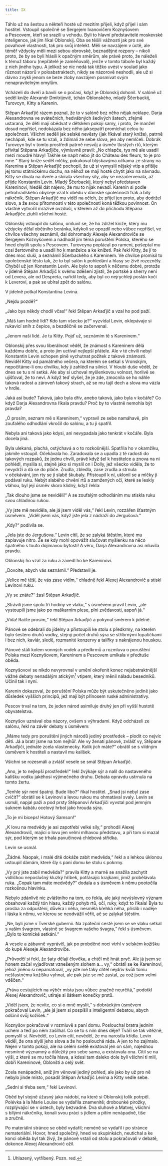 ```yaml
---
title: IX
---
```


Táhlo už na šestou a někteří hosté už mezitím přijeli, když přijel i sám hostitel. Vstoupil společně se Sergejem Ivanovičem Koznyšovem a Pescovem, kteří se srazili u vchodu. Byli to hlavní představitelé moskevské inteligence, jak jim říkal Oblonskij. Oba se těšili vážnosti jak pro své povahové vlastnosti, tak pro svůj intelekt. Měli se navzájem v úctě, ale téměř vždycky měli mezi sebou obrovské, beznadějné rozpory – nikoli proto, že by se byli hlásili k opačným směrům, ale právě proto, že náleželi k témuž táboru (nepřátelé je zaměňovali), jenže v tomto táboře byl každý z nich jiného typu. A jelikož se nic nedá tak těžko uvést v soulad jako různost názorů v poloabstraktech, nikdy se názorově neshodli, ale už si dávno zvykli jenom se beze zloby navzájem posmívat svým nenapravitelným omylům.

Vcházeli do dveří a bavili se o počasí, když je Oblonskij dohonil. V salóně už seděl kníže Alexandr Dmitrijevič, tchán Oblonského, mladý Ščerbackij, Turovcyn, Kitty a Karenin.

Stěpan Arkaďjič rázem poznal, že to v salóně bez něho nějak neklape. Darja Alexandrovna ve svátečních, hedvábných šedivých šatech, zřejmě ustaraná, že děti mají obědvat v dětském pokoji samy, i proto, že manžel dosud nepřišel, nedokázala bez něho jaksepatří promíchat celou tu společnost. Všichni seděli jak selské nevěsty (jak říkával starý kníže), patrně nechápali, kde se tu vzali, a ždímali ze sebe slova, jen aby nemlčeli. Dobrák Turovcyn byl v tomto prostředí patrně nesvůj a úsměv tlustých rtů, kterým přivítal Stěpana Arka­ďjiče, výmluvně pravil: „No chlapče, tys mě ale usadil mezi moudré hlavy! Takhle se napít nebo jít do Château des fleurs, to je pro mne.“ Starý kníže seděl mlčky, pokukoval blýskavýma očkama ze strany na Karenina a Stěpan Arkaďjič pochopil, že už si vymyslil nějaký vtip a přišije jej tomu státnickému duchu, na něhož se mají hosté chytit jako na návnadu. Kitty se dívala na dveře a sbírala všechny síly, aby se nezačervenala, až přijde Konstantin Levin. Mladý Ščerbackij, který nebyl představen Kareninovi, hleděl dát najevo, že mu to nijak nevadí. Karenin si podle petrohradského obyčeje vzal k obědu v dámské společnosti frak a bílý nákrčník. Stěpan Arkaďjič mu viděl na očích, že přijel jen proto, aby dodržel slovo, a že svou přítomností v této společnosti koná těžkou povinnost. On vlastně vytvořil mrazivé ovzduší, v kterém až do příchodu Stěpana Arkaďjiče ztuhli všichni hosté.

Oblonskij vstoupil do salónu, omluvil se, že ho zdržel kníže, který mu vždycky dělal obětního beránka, kdykoli se opozdil nebo vůbec nepřišel, ve chvilce všechny seznámil, dal dohromady Alexeje Alexandroviče se Sergejem Koznyšovem a nadhodil jim téma poruštění Polska, kterého se hned chytili spolu s Pescovem. Turovcyna poplácal po rameni, pošeptal mu cosi žertovného a usadil ho k manželce a ke knížeti. Pak řekl Kitty, že jí to dnes moc sluší, a seznámil Ščerbackého s Kareninem. Ve chvilce promísil to společenské těsto tak, že to byl salón k pohledání a hlasy se živě rozezněly. Chyběl už jen Konstantin Levin. Ale bylo to aspoň k něčemu dobré, protože v jídelně Stěpan Arkaďjič k svému zděšení zjistil, že portské a sherry není od Levera, ale od Despreta, nařídil tedy, aby byl co nejrychleji poslán kočí k Leverovi, a pak se ubíral zpět do salónu.

V jídelně potkal Konstantina Levina.

„Nejdu pozdě?“

„Jako bys někdy chodil včas!“ řekl Stěpan Arkaďjič a vzal ho pod paží.

„Máš tam hodně lidí? Kdo tam všecko je?“ vyzvídal Levin, oklepávaje si rukavicí sníh z čepice, a bezděčně se začervenal.

„Jenom naši lidé. Je tu Kitty. Pojď už, seznámím tě s Kareninem.“

Oblonskij přes svou liberálnost věděl, že známost s Kareninem dělá každému dobře, a proto jím uctíval nejlepší přátele. Ale v té chvíli nebyl Konstantin Levin schopen plně vychutnat požitek z takové známosti. Neviděl Kitty od památného večera, na kterém se setkal s Vronským, nepočítáme-li onu chvilku, kdy ji zahlédl na silnici. V hloubi duše věděl, že dnes se tu s ní setká. Ale aby si uchoval myšlenkovou volnost, horlivě se ujišťoval, že to neví. A když teď slyšel, že je zde, zmocnila se ho náhle taková radost a zároveň takový strach, až se mu tajil dech a slova mu vázla v hrdle.

Jaká asi bude? Taková, jako byla dřív, anebo taková, jako byla v kočáře? Co když Darja Alexandrovna říkala pravdu? Proč by to vlastně nemohla být pravda?

„Ó prosím, seznam mě s Kareninem,“ vypravil ze sebe namáhavě, pln zoufalého odhodlání vkročil do salónu, a tu ji spatřil.

Nebyla ani taková jako kdysi, ani nevypadala jako tenkrát v kočáře. Byla docela jiná.

Byla ulekaná, plachá, ostýchavá a o to rozkošnější. Spatřila ho v okamžiku, jakmile vstoupil. Očekávala ho. Zaradovala se a upadla z té radosti do takových rozpaků, že jednu chvíli, právě když šel k hostitelce a znova na ni pohlédl, myslila si, stejně jako si myslil on i Dolly, jež všecko viděla, že to nevydrží a dá se do pláče. Zrudla, zbledla, zase zrudla a strnula v očekávání, jen rty se jí slabě škubaly. Přistoupil k ní, uklonil se a mlčky jí podával ruku. Nebýt slabého chvění rtů a zamžených očí, které se leskly vláhou, byl její úsměv skoro klidný, když řekla:

„Tak dlouho jsme se neviděli!“ A se zoufalým odhodláním mu stiskla ruku svou chladnou rukou.

„Vy jste mě neviděla, ale já jsem viděl vás,“ řekl Levin, rozzářen šťastným úsměvem. „Viděl jsem vás, když jste jela z nádraží do Jergušova.“

„Kdy?“ podivila se.

„Jela jste do Jergušova.“ Levin cítil, že se zalyká štěstím, které mu zaplavuje nitro. Že se kdy mohl opovážit slučovat myšlenku na něco špatného s touto dojímavou bytostí! A věru, Darja Alexandrovna asi mluvila pravdu.

Oblonskij ho vzal za ruku a zavedl ho ke Kareninovi.

„Dovolte, abych vás seznámil.“ Představil je.

„Velice mě těší, že vás zase vidím,“ chladně řekl Alexej Alexandrovič a stiskl Levinovi ruku.

„Vy se znáte?“ žasl Stěpan Arkaďjič.

„Strávili jsme spolu tři hodiny ve vlaku,“ s úsměvem pravil Levin, „ale vystoupili jsme jako po maškarním plese, plni zvědavosti, aspoň já.“

„Vida! Račte prosím,“ řekl Stěpan Arkaďjič a pokynul směrem k jídelně.

Pánové se odebrali do jídelny a přistoupili ke stolu s předkrmy, na kterém bylo šestero druhů vodky, stejný počet druhů sýra se stříbrnými lopatičkami i bez nich, kaviár, sledě, rozmanité konzervy a talířky s nakrájenou houskou.

Pánové stáli kolem vonných vodek a předkrmů a rozmluva o poruštění Polska mezi Koznyšovem, Kareninem a Pescovem umlkala v předtuše oběda.

Koznyšovovi se nikdo nevyrovnal v umění okořenit konec nejabstraktnější vážné debaty nenadálým atickým[^46] vtipem, který měnil náladu besedníků. Učinil tak i nyní.

Karenin dokazoval, že poruštění Polska může být uskutečněno jedině jako důsledek vyšších principů, jež mají být přínosem ruské administrativy.

Pescov trval na tom, že jeden národ asimiluje druhý jen při vyšší hustotě obyvatelstva.

Koznyšov uznával oba názory, ovšem s výhradami. Když odcházeli ze salónu, řekl na závěr debaty s úsměvem:

„Máme tedy pro poruštění jiných národů jediný prostředek – plodit co nejvíc dětí. Já a bratr jsme na tom nejhůř. Ale vy ženatí pánové, zvlášť vy, Stěpane Arkaďjiči, jednáte zcela vlastenecky. Kolik jich máte?“ obrátil se s vlídným úsměvem k hostiteli a nastavil mu kalíšek.

Všichni se rozesmáli a zvlášť vesele se smál Stěpan Arkaďjič.

„Ano, je to nejlepší prostředek!“ řekl žvýkaje sýr a nalil do nastaveného kalíšku vodku jakéhosi výjimečného druhu. Debata opravdu ustrnula na tomto žertu.

„Tenhle sýr není špatný. Bude libo?“ říkal hostitel. „Snad jsi nebyl zase cvičit?“ obrátil se k Levinovi a levou rukou mu ohmatával svaly. Levin se usmál, napjal paži a pod prsty Stěpanovi Arkaďjiči vyvstal pod jemným suknem kabátu ocelový hrbol jako hrouda sýra.

„To je mi biceps! Hotový Samson!“

„K lovu na medvědy je asi zapotřebí velké síly,“ prohodil Alexej Alexandrovič, mající o lovu jen velmi mlhavou představu, a při tom si mazal sýr, pod kterým se trhala pavučinová chlebová střídka.

Levin se usmál.

„Žádné. Naopak, i malé dítě dokáže zabít medvěda,“ řekl a s lehkou úklonou ustoupil dámám, které šly s paní domu ke stolu s pokrmy.

„Vy prý jste zabil medvěda?“ pravila Kitty a marně se snažila zachytit vidličkou neposlušný kluzký hříbek, potřásajíc krajkami, jimiž probělávala ruka. „Copak tam máte medvědy?“ dodala a s úsměvem k němu pootočila rozkošnou hlavinku.

Nebylo zdánlivě nic zvláštního na tom, co řekla, ale jaký nevýslovný význam obsahoval každý tón hlasu, každý pohyb rtů, očí, ruky, když to říkala! Byla tu prosba za odpuštění, důvěra i něha, nesmělá křehká něha, příslib i naděje i láska k němu, ve kterou se neodvážil věřit, ač se zalykal štěstím.

„Ne, byli jsme v Tverské gubernii. Na zpáteční cestě jsem se ve vlaku setkal s vaším švagrem, vlastně se švagrem vašeho švagra,“ řekl s úsměvem. „Bylo to komické setkání.“

A vesele a zábavně vyprávěl, jak po probděné noci vtrhl v selském kožíšku do kupé Alexeje Alexandroviče.

„Průvodčí si řekl, že šaty dělají člověka, a chtěl mě hnát pryč. Ale já jsem se honem začal vyjadřovat vznešeným slohem a… vy,“ obrátil se ke Kareninovi, jehož jméno si nepamatoval, „vy jste mě taky chtěl nejdřív kvůli tomu nešťastnému kožíšku vyhnat, ale pak jste se mě zastal, za což jsem velmi vděčen.“

„Práva cestujících na výběr místa jsou vůbec značně neurčitá,“ podotkl Alexej Alexandrovič, utíraje si šátkem konečky prstů.

„Viděl jsem, že nevíte, co si o mně myslit,“ s dobráckým úsměvem pokračoval Levin, „ale já jsem si pospíšil s inteligentní debatou, abych odčinil svůj kožíšek.“

Koznyšov pokračoval v rozmluvě s paní domu. Poslouchal bratra jedním uchem a teď po něm zašilhal. Co se to s ním dnes děje? Tváří se tak vítězně, pomyslil si. Nevěděl, co Levin cítí, nevěděl, že mu narostla křídla. Levin věděl, že ona slyší jeho slova a že ho poslouchá ráda. A jen to ho zajímalo. Nejen v tomto pokoji, ale na celém světě existoval jen on sám, najednou nesmírně významný a důležitý pro sebe sama, a existovala ona. Cítil se na výši, z které se mu točila hlava, a kdesi tam daleko dole byli všichni ti milí, dobří Kareninové, Oblonští a celý svět.

Zcela nenápadně, aniž jim věnoval jediný pohled, ale jako by už pro ně nebylo jinde místo, posadil Stěpan Arkaďjič Levina a Kitty vedle sebe.

„Sedni si třeba sem,“ řekl Levinovi.

Oběd byl stejně úžasný jako nádobí, na které si Oblonskij tolik potrpěl. Polévka à la Marie Louise se vydařila znamenitě; drobounké pirožky, rozplývající se v ústech, byly bezvadné. Dva sluhové a Mat­vej, všichni s bílými nákrčníky, konali svou práci s jídlem a pitím nenápadně, tiše a zručně.

Po materiální stránce se oběd vydařil; neméně se vydařil i po stránce nemateriální. Hovor, hned společný, hned ve skupinkách, neutichal a ke konci oběda byl tak živý, že pánové vstali od stolu a pokračovali v debatě, dokonce Alexej Alexandrovič ožil.

  

[^46]: Uhlazený, vytříbený. Pozn. red.
